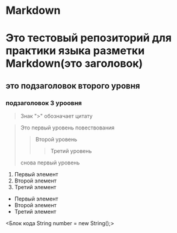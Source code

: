 # Markdown

# Это тестовый репозиторий для практики языка разметки Markdown(это заголовок)

## это подзаголовок второго уровня

### подзаголовок 3 уроовня

> Знак ">" обозначает цитату

> Это первый уровень повествования
>> Второй уровень
>>> Третий уровень
>
> снова первый уровень

1. Первый элемент
2. Второй элемент
3. Третий элемент

* Первый элемент
* Второй элемент
* Третий элемент

<Блок кода
String number = new String();>
